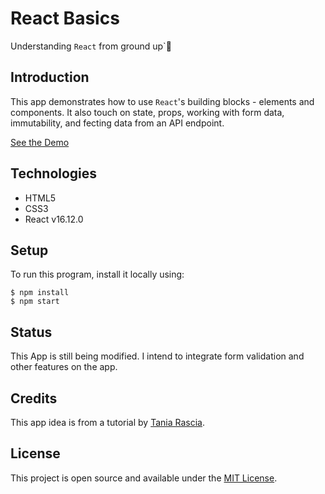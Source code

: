 # React Basics

Understanding `React` from ground up`:100:

## Introduction

This app demonstrates how to use `React`'s building blocks - elements and components. It also touch on state, props, working with form data, immutability, and fecting data from an API endpoint.

[See the Demo](https://krebedev.github.io/react-basics/)

## Technologies

* HTML5
* CSS3
* React v16.12.0

## Setup

To run this program, install it locally using: 

```
$ npm install
$ npm start

```
## Status

This App is still being modified. I intend to integrate form validation and other features on the app.

## Credits
This app idea is from a tutorial by [Tania Rascia](https://www.taniarascia.com/getting-started-with-react/).

## License
This project is open source and available under the [MIT License](LICENSE.md).